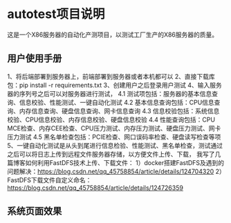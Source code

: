 # autotest项目说明
这是一个X86服务器的自动化产测项目，以测试工厂生产的X86服务器的质量。

## 用户使用手册
1、将后端部署到服务器上，前端部署到服务器或者本机都可以
2、直接下载库包：pip install -r requirements.txt
3、创建用户之后登录用户测试
4、输入服务器的序列号之后可以对服务器进行测试，
    4.1 测试项包括：服务器的基本信息查询、信息校验、性能测试、一键自动化测试
    4.2 基本信息查询包括：CPU信息查询、内存信息查询、硬盘信息查询、网卡信息查询
    4.3 信息校验包括：系统信息校验、CPU信息校验、内存信息校验、硬盘信息校验
    4.4 性能查询包括：CPU MCE检查、内存CEE检查、CPU压力测试、内存压力测试、硬盘压力测试、网卡压力测试
    4.5 黑名单检查包括：PCIE检查、网口误码率检查、硬盘读写检查等项
5、一键自动化测试是从头到尾进行信息检验、性能测试、黑名单检查，测试通过之后可以将日志上传到远程文件服务器存储，以方便文件上传、下载，
    我写了几篇博客如何利用FastDFS技术上传、下载文件：
    1）docker搭建FastDFS及遇到的问题解决：https://blog.csdn.net/qq_45758854/article/details/124704320
    2）FastDFS下载文件自定义命名：https://blog.csdn.net/qq_45758854/article/details/124726359

## 系统页面效果

